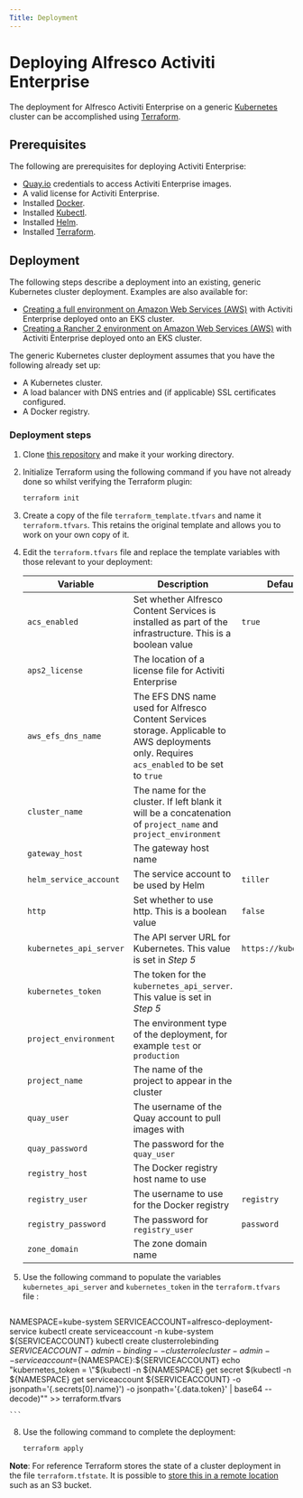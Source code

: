 ```yaml
---
Title: Deployment
---
```


# Deploying Alfresco Activiti Enterprise
The deployment for Alfresco Activiti Enterprise on a generic [Kubernetes](https://kubernetes.io/) cluster can be accomplished using [Terraform](https://www.terraform.io/). 

## Prerequisites
The following are prerequisites for deploying Activiti Enterprise: 

* [Quay.io](https://quay.io) credentials to access Activiti Enterprise images. 
* A valid license for Activiti Enterprise. 
* Installed [Docker](https://docs.docker.com/get-started/).
* Installed [Kubectl](https://kubernetes.io/docs/tasks/tools/install-kubectl/).
* Installed [Helm](https://helm.sh/docs/using_helm/#installing-helm).
* Installed [Terraform](https://learn.hashicorp.com/terraform/getting-started/install.html).

## Deployment
The following steps describe a deployment into an existing, generic Kubernetes cluster deployment. Examples are also available for:

* [Creating a full environment on Amazon Web Services (AWS)](https://git.alfresco.com/process-services-public/terraform-alfresco-process/tree/develop/examples/eks) with Activiti Enterprise deployed onto an EKS cluster. 
*  [Creating a Rancher 2 environment on Amazon Web Services (AWS)](https://git.alfresco.com/process-services-public/terraform-alfresco-process/tree/develop/examples/rancher-eks) with Activiti Enterprise deployed onto an EKS cluster. 

The generic Kubernetes cluster deployment assumes that you have the following already set up:

* A Kubernetes cluster.
* A load balancer with DNS entries and (if applicable) SSL certificates configured.
* A Docker registry.

### Deployment steps
1. Clone [this repository](https://git.alfresco.com/process-services-public/alfresco-process-terraform) and make it your working directory.  

2. Initialize Terraform using the following command if you have not already done so whilst verifying the Terraform plugin: 

	```bash
	terraform init
	```
	
3. Create a copy of the file `terraform_template.tfvars` and name it `terraform.tfvars`. This retains the original template and allows you to work on your own copy of it. 
	
4. Edit the `terraform.tfvars` file and replace the template variables with those relevant to your deployment: 

	| Variable | Description | Default | Required | 
	| -------- | ----------- | ------- | -------- | 
	| `acs_enabled` | Set whether Alfresco Content Services is installed as part of the infrastructure. This is a boolean value | `true` | No | 
	| `aps2_license` | The location of a license file for Activiti Enterprise || Yes |
	| `aws_efs_dns_name` | The EFS DNS name used for Alfresco Content Services storage. Applicable to AWS deployments only. Requires `acs_enabled` to be set to `true` || No |
	| `cluster_name` | The name for the cluster. If left blank it will be a concatenation of `project_name` and `project_environment` || No |
	| `gateway_host` | The gateway host name || Yes | 
	| `helm_service_account` | The service account to be used by Helm | `tiller` | No | 
	| `http` | Set whether to use http. This is a boolean value | `false` | No | 
	| `kubernetes_api_server` | The API server URL for Kubernetes. This value is set in *Step 5* | `https://kubernetes` | No | 	
	| `kubernetes_token` | The token for the `kubernetes_api_server`. This value is set in *Step 5* || No | 	
	| `project_environment` | The environment type of the deployment, for example `test` or `production` || Yes |
	| `project_name` | The name of the project to appear in the cluster || Yes | 	| `quay_url` | The URL of Quay: `quay.io` | `quay.io` | Yes |
	| `quay_user` | The username of the Quay account to pull images with || Yes |
	| `quay_password` | The password for the `quay_user` || Yes |
	| `registry_host` | The Docker registry host name to use || Yes |
	| `registry_user` | The username to use for the Docker registry | `registry` | No |
	| `registry_password` |	 The password for `registry_user` | `password` | No |
	| `zone_domain` | The zone domain name || Yes |
  
5. Use the following command to populate the variables `kubernetes_api_server` and `kubernetes_token` in the `terraform.tfvars` file :

	```bash
NAMESPACE=kube-system
 SERVICEACCOUNT=alfresco-deployment-service
 kubectl create serviceaccount -n kube-system ${SERVICEACCOUNT}
 kubectl create clusterrolebinding ${SERVICEACCOUNT}-admin-binding --clusterrole cluster-admin --serviceaccount=${NAMESPACE}:${SERVICEACCOUNT}
 echo "kubernetes_token = \"$(kubectl -n ${NAMESPACE} get secret $(kubectl -n ${NAMESPACE} get serviceaccount ${SERVICEACCOUNT} -o jsonpath='{.secrets[0].name}') -o jsonpath='{.data.token}' | base64 --decode)\"" >> terraform.tfvars

	```

8. Use the following command to complete the deployment:

	```bash
	terraform apply
	``` 
	
**Note**: For reference Terraform stores the state of a cluster deployment in the file `terraform.tfstate`. It is possible to [store this in a remote location](https://learn.hashicorp.com/terraform/getting-started/remote.html) such as an S3 bucket.